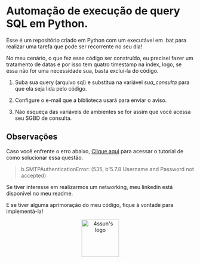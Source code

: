 # Automação de execução de query SQL em Python. 

<p> Esse é um repositório criado em Python com um executável em .bat para realizar uma tarefa que pode ser recorrente no seu dia! </p>
<p> No meu cenário, o que fez esse código ser construído, eu precisei fazer um tratamento de datas e por isso tem quatro timestamp na index, logo, se essa não for uma necessidade sua, basta excluí-la do código.</p>


1. Suba sua query (arquivo sql) e substitua na variável _sua_consulta_ para que ela seja lida pelo código.

2. Configure o e-mail que a biblioteca usará para enviar o aviso.

3. Não esqueça das variáveis de ambientes se for assim que você acessa seu SGBD de consulta.

   
## Observações 
Caso você enfrente o erro abaixo, [Clique aqui](https://www.letscodemore.com/blog/smtplib-smtpauthenticationerror-username-and-password-not-accepted/) para acessar o tutorial de como solucionar essa questão.
> b.SMTPAuthenticationError: (535, b'5.7.8 Username and Password not accepted)

<p> Se tiver interesse em realizarmos um networking, meu linkedin está disponível no meu readme.</p>

<p> E se tiver alguma aprimoração do meu código, fique à vontade para implementá-la!</p>




<p align="center">

  <img src="https://github.com/4ssun/4ssun/assets/95588838/2b2aa258-7da0-4c87-89cf-e0e7b5b6bc17" width="100" alt="4ssun's logo">
</p>
